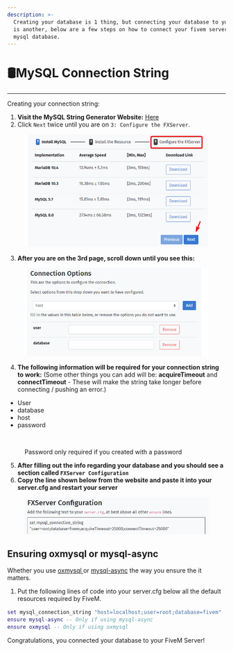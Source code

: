 ```yaml
---
description: >-
  Creating your database is 1 thing, but connecting your database to your server
  is another, below are a few steps on how to connect your fivem server to your
  mysql database.
---
```


# 🛢️MySQL Connection String

***

Creating your connection string:

1. **Visit the MySQL String Generator Website:** [Here](https://brouznouf.github.io/fivem-mysql-async/)
2. Click `Next` twice until you are on `3: Configure the FXServer`.

<figure><img src="../../../../.gitbook/assets/image (5) (1).png" alt=""><figcaption></figcaption></figure>

3. **After you are on the 3rd page, scroll down until you see this:**

<figure><img src="../../../../.gitbook/assets/image (6) (1).png" alt=""><figcaption></figcaption></figure>

4. **The following information will be required for your connection string to work:** (Some other things you can add will be: **acquireTimeout** and **connectTimeout** - These will make the string take longer before connecting / pushing an error.)

* User
* database
* host
* password

<figure><img src="https://i.imgur.com/I2hE9QE.png" alt=""><figcaption><p>Password only required if you created with a password</p></figcaption></figure>

5. **After filling out the info regarding your database and you should see a section called `FXServer Configuration`**
6. **Copy the line shown below from the website and paste it into your server.cfg and restart your server**

<figure><img src="../../../../.gitbook/assets/image (8) (1).png" alt=""><figcaption></figcaption></figure>



## Ensuring oxmysql or mysql-async

Whether you use [oxmysql ](https://github.com/overextended/oxmysql)or [mysql-async](https://github.com/brouznouf/fivem-mysql-async) the way you ensure the it matters.

1. Put the following lines of code into your server.cfg below all the default resources required by FiveM.

```lua
set mysql_connection_string "host=localhost;user=root;database=fivem"
ensure mysql-async -- Only if using mysql-async
ensure oxmysql -- Only if using oxmysql
```





Congratulations, you connected your database to your FiveM Server!
